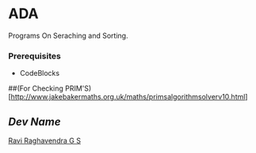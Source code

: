# ADA

Programs On Seraching and Sorting.

### Prerequisites

- CodeBlocks

##(For Checking PRIM'S)[http://www.jakebakermaths.org.uk/maths/primsalgorithmsolverv10.html]
## *Dev Name*

[Ravi Raghavendra G S](https://github.com/Ravi191203)
